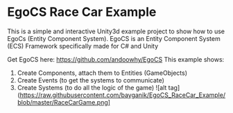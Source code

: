 # EgoCS Race Car Example
This is a simple and interactive Unity3d example project to show how to use EgoCs (Entity Component System).
EgoCS is an Entity Component System (ECS) Framework specifically made for C# and Unity

Get EgoCS here: https://github.com/andoowhy/EgoCS
This example shows:
1. Create Components, attach them to Entities (GameObjects)
2. Create Events (to get the systems to communicate)
3. Create Systems (to do all the logic of the game)
![alt tag](https://raw.githubusercontent.com/bayganik/EgoCS_RaceCar_Example/blob/master/RaceCarGame.png]
